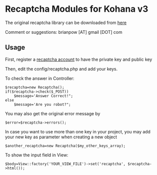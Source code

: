 Recaptcha Modules for Kohana v3
===============================

The original recaptcha library can be downloaded from [here](http://code.google.com/p/recaptcha/) 

Comment or suggestions: brianpow [AT] gmail [DOT] com

Usage
-----

First, register a [recaptcha account](http://www.google.com/recaptcha) to have the private key and public key

Then, edit the config/recaptcha.php and add your keys.

To check the answer in Controller:
 
    $recaptcha=new Recaptcha(); 
	if($recaptcha->check($_POST))
		$message='Answer Correct!";
	else
		$message='Are you robot?";
 
You may also get the original error message by

	$error=$recaptcha->errors();
	
In case you want to use more than one key in your project, you may add your new key as parameter when creating a new object

	$another_recaptcha=new Recaptcha($my_other_keys_array); 
	
To show the input field in View:

	$body=View::factory('YOUR_VIEW_FILE')->set('recaptcha', $recaptcha->html());


